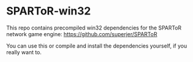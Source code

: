 SPARToR-win32
=============

This repo contains precompiled win32 dependencies for the SPARToR network game engine:
https://github.com/superjer/SPARToR

You can use this or compile and install the dependencies yourself, if you really want to.
